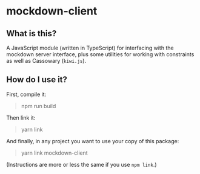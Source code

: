 # mockdown-client

## What is this?

A JavaScript module (written in TypeScript) for interfacing with the mockdown
server interface, plus some utilities for working with constraints
as well as Cassowary (`kiwi.js`).

## How do I use it?

First, compile it:

> npm run build

Then link it:

> yarn link

And finally, in any project you want to use your copy of this package:

> yarn link mockdown-client

(Instructions are more or less the same if you use `npm link`.)